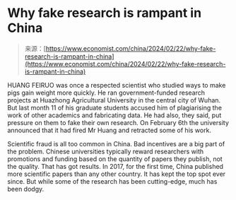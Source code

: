 <!--yml
category: 未分类
date: 2024-05-29 13:22:37
-->

# Why fake research is rampant in China

> 来源：[https://www.economist.com/china/2024/02/22/why-fake-research-is-rampant-in-china](https://www.economist.com/china/2024/02/22/why-fake-research-is-rampant-in-china)

HUANG FEIRUO was once a respected scientist who studied ways to make pigs gain weight more quickly. He ran government-funded research projects at Huazhong Agricultural University in the central city of Wuhan. But last month 11 of his graduate students accused him of plagiarising the work of other academics and fabricating data. He had also, they said, put pressure on them to fake their own research. On February 6th the university announced that it had fired Mr Huang and retracted some of his work.

Scientific fraud is all too common in China. Bad incentives are a big part of the problem. Chinese universities typically reward researchers with promotions and funding based on the quantity of papers they publish, not the quality. That has got results. In 2017, for the first time, China published more scientific papers than any other country. It has kept the top spot ever since. But while some of the research has been cutting-edge, much has been dodgy.